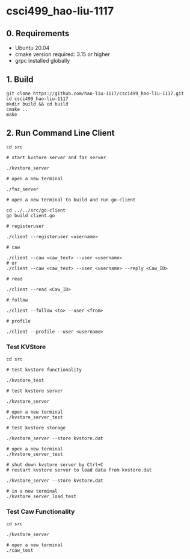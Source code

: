 # csci499_hao-liu-1117

## 0. Requirements
* Ubuntu 20.04
* cmake version required: 3.15 or higher
* grpc installed globally

## 1. Build
```
git clone https://github.com/hao-liu-1117/csci499_hao-liu-1117.git
cd csci499_hao-liu-1117
mkdir build && cd build
cmake ..
make
```

## 2. Run Command Line Client
```
cd src

# start kvstore server and faz server

./kvstore_server

# open a new terminal

./faz_server

# open a new terminal to build and run go-client

cd ../../src/go-client
go build client.go

# registeruser

./client --registeruser <username>

# caw

./client --caw <caw_text> --user <username>
# or
./client --caw <caw_text> --user <username> --reply <Caw_ID>

# read

./client --read <Caw_ID>

# follow

./client --follow <to> --user <from>

# profile

./client --profile --user <username>
```

### Test KVStore
```
cd src

# test kvstore functionality

./kvstore_test
```
```
# test kvstore server

./kvstore_server

# open a new terminal
./kvstore_server_test
```
```
# test kvstore storage

./kvstore_server --store kvstore.dat

# open a new terminal
./kvstore_server_test

# shut down kvstore server by Ctrl+C
# restart kvstore server to load data from kvstore.dat

./kvstore_server --store kvstore.dat

# in a new terminal
./kvstore_server_load_test
```

### Test Caw Functionality
```
cd src

./kvstore_server

# open a new terminal
./caw_test
```